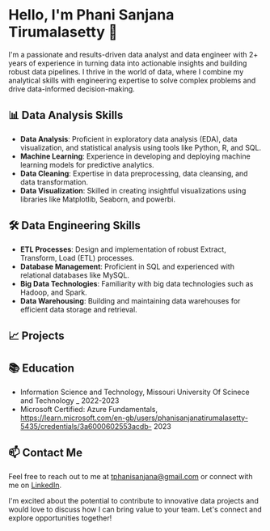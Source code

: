 # Hello, I'm Phani Sanjana Tirumalasetty 👋

I'm a passionate and results-driven data analyst and data engineer with 2+ years of experience in turning data into actionable insights and building robust data pipelines. I thrive in the world of data, where I combine my analytical skills with engineering expertise to solve complex problems and drive data-informed decision-making.

## 📊 Data Analysis Skills

- **Data Analysis**: Proficient in exploratory data analysis (EDA), data visualization, and statistical analysis using tools like Python, R, and SQL.
- **Machine Learning**: Experience in developing and deploying machine learning models for predictive analytics.
- **Data Cleaning**: Expertise in data preprocessing, data cleansing, and data transformation.
- **Data Visualization**: Skilled in creating insightful visualizations using libraries like Matplotlib, Seaborn, and powerbi.

## 🛠️ Data Engineering Skills

- **ETL Processes**: Design and implementation of robust Extract, Transform, Load (ETL) processes.
- **Database Management**: Proficient in SQL and experienced with relational databases like MySQL.
- **Big Data Technologies**: Familiarity with big data technologies such as Hadoop, and Spark.
- **Data Warehousing**: Building and maintaining data warehouses for efficient data storage and retrieval.


## 📈 Projects


## 📚 Education

- Information Science and Technology, Missouri University Of Scinece and Technology _ 2022-2023
- Microsoft Certified: Azure Fundamentals, https://learn.microsoft.com/en-gb/users/phanisanjanatirumalasetty-5435/credentials/3a6000602553acdb- 2023

## 📫 Contact Me

Feel free to reach out to me at tphanisanjana@gmail.com or connect with me on [LinkedIn](www.linkedin.com/in/phanisanjana).

I'm excited about the potential to contribute to innovative data projects and would love to discuss how I can bring value to your team. Let's connect and explore opportunities together!

<!---
Phanisanjana/Phanisanjana is a ✨ special ✨ repository because its `README.md` (this file) appears on your GitHub profile.
You can click the Preview link to take a look at your changes.
--->
